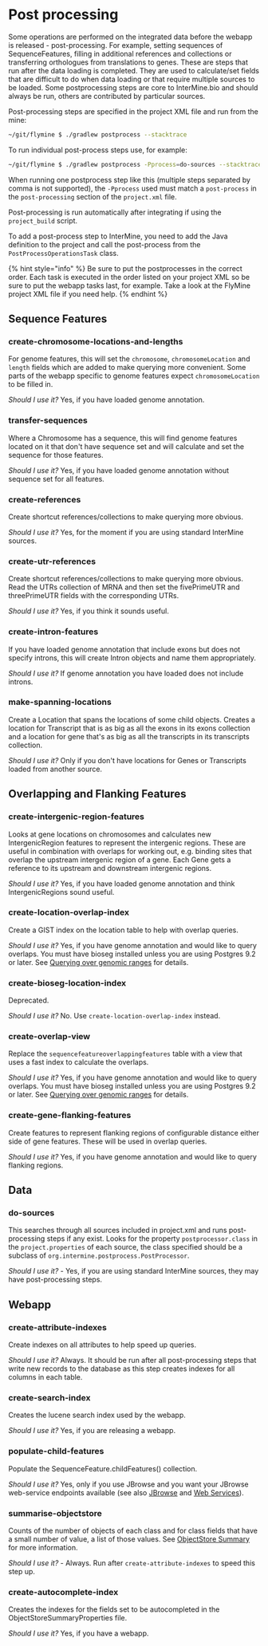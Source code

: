 # Post processing

Some operations are performed on the integrated data before the webapp is released - post-processing. For example, setting sequences of SequenceFeatures, filling in additional references and collections or transferring orthologues from translations to genes. These are steps that run after the data loading is completed. They are used to calculate/set fields that are difficult to do when data loading or that require multiple sources to be loaded. Some postprocessing steps are core to InterMine.bio and should always be run, others are contributed by particular sources.

Post-processing steps are specified in the project XML file and run from the mine:

```bash
~/git/flymine $ ./gradlew postprocess --stacktrace
```

To run individual post-process steps use, for example:

```bash
~/git/flymine $ ./gradlew postprocess -Pprocess=do-sources --stacktrace
```

When running one postprocess step like this \(multiple steps separated by comma is not supported\), the `-Pprocess` used must match a `post-process` in the `post-processing` section of the `project.xml` file.

Post-processing is run automatically after integrating if using the `project_build` script.

To add a post-process step to InterMine, you need to add the Java definition to the project and call the post-process from the `PostProcessOperationsTask` class.

{% hint style="info" %}
Be sure to put the postprocesses in the correct order. Each task is executed in the order listed on your project XML so be sure to put the webapp tasks last, for example. Take a look at the FlyMine project XML file if you need help.
{% endhint %}

## Sequence Features

### create-chromosome-locations-and-lengths

For genome features, this will set the `chromosome`, `chromosomeLocation` and `length` fields which are added to make querying more convenient. Some parts of the webapp specific to genome features expect `chromosomeLocation` to be filled in.

_Should I use it?_ Yes, if you have loaded genome annotation.

### transfer-sequences

Where a Chromosome has a sequence, this will find genome features located on it that don't have sequence set and will calculate and set the sequence for those features.

_Should I use it?_ Yes, if you have loaded genome annotation without sequence set for all features.

### create-references

Create shortcut references/collections to make querying more obvious.

_Should I use it?_ Yes, for the moment if you are using standard InterMine sources.

### create-utr-references

Create shortcut references/collections to make querying more obvious. Read the UTRs collection of MRNA and then set the fivePrimeUTR and threePrimeUTR fields with the corresponding UTRs.

_Should I use it?_ Yes, if you think it sounds useful.

### create-intron-features

If you have loaded genome annotation that include exons but does not specify introns, this will create Intron objects and name them appropriately.

_Should I use it?_ If genome annotation you have loaded does not include introns.

### make-spanning-locations

Create a Location that spans the locations of some child objects. Creates a location for Transcript that is as big as all the exons in its exons collection and a location for gene that's as big as all the transcripts in its transcripts collection.

_Should I use it?_ Only if you don't have locations for Genes or Transcripts loaded from another source.

## Overlapping and Flanking Features

### create-intergenic-region-features

Looks at gene locations on chromosomes and calculates new IntergenicRegion features to represent the intergenic regions. These are useful in combination with overlaps for working out, e.g. binding sites that overlap the upstream intergenic region of a gene. Each Gene gets a reference to its upstream and downstream intergenic regions.

_Should I use it?_ Yes, if you have loaded genome annotation and think IntergenicRegions sound useful.

### create-location-overlap-index

Create a GIST index on the location table to help with overlap queries.

_Should I use it?_ Yes, if you have genome annotation and would like to query overlaps. You must have bioseg installed unless you are using Postgres 9.2 or later. See [Querying over genomic ranges](../../../data-model/overlaps.md) for details.

### create-bioseg-location-index

Deprecated.

_Should I use it?_ No. Use `create-location-overlap-index` instead.

### create-overlap-view

Replace the `sequencefeatureoverlappingfeatures` table with a view that uses a fast index to calculate the overlaps.

_Should I use it?_ Yes, if you have genome annotation and would like to query overlaps. You must have bioseg installed unless you are using Postgres 9.2 or later. See [Querying over genomic ranges](../../../data-model/overlaps.md) for details.

### create-gene-flanking-features

Create features to represent flanking regions of configurable distance either side of gene features. These will be used in overlap queries.

_Should I use it?_ Yes, if you have genome annotation and would like to query flanking regions.

## Data

### do-sources

This searches through all sources included in project.xml and runs post-processing steps if any exist. Looks for the property `postprocessor.class` in the `project.properties` of each source, the class specified should be a subclass of `org.intermine.postprocess.PostProcessor`.

_Should I use it?_ - Yes, if you are using standard InterMine sources, they may have post-processing steps.

## Webapp

### create-attribute-indexes

Create indexes on all attributes to help speed up queries.

_Should I use it?_ Always. It should be run after all post-processing steps that write new records to the database as this step creates indexes for all columns in each table.

### create-search-index

Creates the lucene search index used by the webapp.

_Should I use it?_ Yes, if you are releasing a webapp.

### populate-child-features

Populate the SequenceFeature.childFeatures\(\) collection.

_Should I use it?_ Yes, only if you use JBrowse and you want your JBrowse web-service endpoints available \(see also [JBrowse](../../../webapp/third-party-tools/jbrowse.md) and [Web Services](../../../web-services/index.md)\).

### summarise-objectstore

Counts of the number of objects of each class and for class fields that have a small number of value, a list of those values. See  [ObjectStore Summary](objectstore-summary-properties.md) for more information.

_Should I use it?_ - Always. Run after `create-attribute-indexes` to speed this step up.

### create-autocomplete-index

Creates the indexes for the fields set to be autocompleted in the ObjectStoreSummaryProperties file.

_Should I use it?_ Yes, if you have a webapp.

